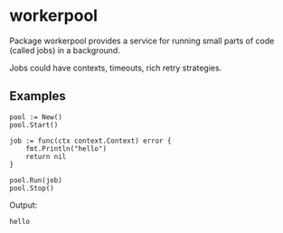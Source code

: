 # workerpool

Package workerpool provides a service for running small parts of code (called jobs) in a background.

Jobs could have contexts, timeouts, rich retry strategies.

## Examples

```golang
pool := New()
pool.Start()

job := func(ctx context.Context) error {
    fmt.Println("hello")
    return nil
}

pool.Run(job)
pool.Stop()
```

 Output:

```
hello
```
